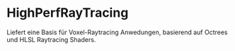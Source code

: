 # HighPerfRayTracing
Liefert eine Basis für Voxel-Raytracing Anwedungen, basierend auf Octrees und HLSL Raytracing Shaders.
